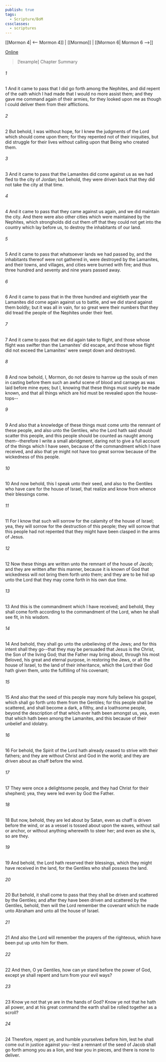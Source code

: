 ```yaml
---
publish: true
tags:
  - Scripture/BoM
cssclasses:
  - scriptures
---
```

[[Mormon 4| <-- Mormon 4]] | [[Mormon]] | [[Mormon 6| Mormon 6 -->]]

[Online](https://churchofjesuschrist.org/study/scriptures/bofm/morm/5?lang=eng)

>[!example] Chapter Summary
>
###### 1
1 And it came to pass that I did go forth among the Nephites, and did repent of the oath which I had made that I would no more assist them; and they gave me command again of their armies, for they looked upon me as though I could deliver them from their afflictions.
###### 2
2 But behold, I was without hope, for I knew the judgments of the Lord which should come upon them; for they repented not of their iniquities, but did struggle for their lives without calling upon that Being who created them.
###### 3
3 And it came to pass that the Lamanites did come against us as we had fled to the city of Jordan; but behold, they were driven back that they did not take the city at that time.
###### 4
4 And it came to pass that they came against us again, and we did maintain the city. And there were also other cities which were maintained by the Nephites, which strongholds did cut them off that they could not get into the country which lay before us, to destroy the inhabitants of our land.
###### 5
5 And it came to pass that whatsoever lands we had passed by, and the inhabitants thereof were not gathered in, were destroyed by the Lamanites, and their towns, and villages, and cities were burned with fire; and thus three hundred and seventy and nine years passed away.
###### 6
6 And it came to pass that in the three hundred and eightieth year the Lamanites did come again against us to battle, and we did stand against them boldly; but it was all in vain, for so great were their numbers that they did tread the people of the Nephites under their feet.
###### 7
7 And it came to pass that we did again take to flight, and those whose flight was swifter than the Lamanites' did escape, and those whose flight did not exceed the Lamanites' were swept down and destroyed.
###### 8
8 And now behold, I, Mormon, do not desire to harrow up the souls of men in casting before them such an awful scene of blood and carnage as was laid before mine eyes; but I, knowing that these things must surely be made known, and that all things which are hid must be revealed upon the house-tops--
###### 9
9 And also that a knowledge of these things must come unto the remnant of these people, and also unto the Gentiles, who the Lord hath said should scatter this people, and this people should be counted as naught among them--therefore I write a small abridgment, daring not to give a full account of the things which I have seen, because of the commandment which I have received, and also that ye might not have too great sorrow because of the wickedness of this people.
###### 10
10 And now behold, this I speak unto their seed, and also to the Gentiles who have care for the house of Israel, that realize and know from whence their blessings come.
###### 11
11 For I know that such will sorrow for the calamity of the house of Israel; yea, they will sorrow for the destruction of this people; they will sorrow that this people had not repented that they might have been clasped in the arms of Jesus.
###### 12
12 Now these things are written unto the remnant of the house of Jacob; and they are written after this manner, because it is known of God that wickedness will not bring them forth unto them; and they are to be hid up unto the Lord that they may come forth in his own due time.
###### 13
13 And this is the commandment which I have received; and behold, they shall come forth according to the commandment of the Lord, when he shall see fit, in his wisdom.
###### 14
14 And behold, they shall go unto the unbelieving of the Jews; and for this intent shall they go--that they may be persuaded that Jesus is the Christ, the Son of the living God; that the Father may bring about, through his most Beloved, his great and eternal purpose, in restoring the Jews, or all the house of Israel, to the land of their inheritance, which the Lord their God hath given them, unto the fulfilling of his covenant;
###### 15
15 And also that the seed of this people may more fully believe his gospel, which shall go forth unto them from the Gentiles; for this people shall be scattered, and shall become a dark, a filthy, and a loathsome people, beyond the description of that which ever hath been amongst us, yea, even that which hath been among the Lamanites, and this because of their unbelief and idolatry.
###### 16
16 For behold, the Spirit of the Lord hath already ceased to strive with their fathers; and they are without Christ and God in the world; and they are driven about as chaff before the wind.
###### 17
17 They were once a delightsome people, and they had Christ for their shepherd; yea, they were led even by God the Father.
###### 18
18 But now, behold, they are led about by Satan, even as chaff is driven before the wind, or as a vessel is tossed about upon the waves, without sail or anchor, or without anything wherewith to steer her; and even as she is, so are they.
###### 19
19 And behold, the Lord hath reserved their blessings, which they might have received in the land, for the Gentiles who shall possess the land.
###### 20
20 But behold, it shall come to pass that they shall be driven and scattered by the Gentiles; and after they have been driven and scattered by the Gentiles, behold, then will the Lord remember the covenant which he made unto Abraham and unto all the house of Israel.
###### 21
21 And also the Lord will remember the prayers of the righteous, which have been put up unto him for them.
###### 22
22 And then, O ye Gentiles, how can ye stand before the power of God, except ye shall repent and turn from your evil ways?
###### 23
23 Know ye not that ye are in the hands of God? Know ye not that he hath all power, and at his great command the earth shall be rolled together as a scroll?
###### 24
24 Therefore, repent ye, and humble yourselves before him, lest he shall come out in justice against you--lest a remnant of the seed of Jacob shall go forth among you as a lion, and tear you in pieces, and there is none to deliver.



